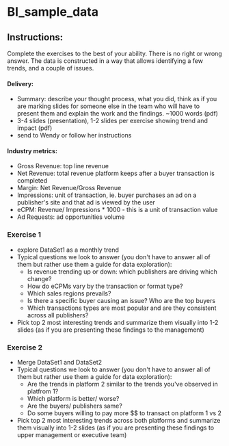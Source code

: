 # BI_sample_data

## Instructions: 
Complete the exercises to the best of your ability. There is no right or wrong answer.  The data is constructed in a way that allows identifying a few trends, and a couple of issues.

#### Delivery:
- Summary: describe your thought process, what you did, think as if you are marking slides for someone else in the team who will have to present them and explain the work and the findings. ~1000 words (pdf)
- 3-4 slides (presentation), 1-2 slides per exercise showing trend and impact (pdf)
- send to Wendy or follow her instructions

#### Industry metrics:
- Gross Revenue: top line revenue
- Net Revenue: total revenue platform keeps after a buyer transaction is completed
- Margin: Net Revenue/Gross Revenue
- Impressions: unit of transaction, ie. buyer purchases an ad on a publisher's site and that ad is viewed by the user
- eCPM: Revenue/ Impressions * 1000 - this is a unit of transaction value
- Ad Requests: ad opportunities volume

### Exercise 1
- explore DataSet1 as a monthly trend
- Typical questions we look to answer (you don't have to answer all of them but rather use them a guide for data exploration):
  - Is revenue trending up or down: which publishers are driving which change?
  - How do eCPMs vary by the transaction or format type?
  - Which sales regions prevails?
  - Is there a specific buyer causing an issue? Who are the top buyers
  - Which transactions types are most popular and are they consistent across all publishers?
- Pick top 2 most interesting trends and summarize them visually into 1-2 slides (as if you are presenting these findings to the management)

### Exercise 2
- Merge DataSet1 and DataSet2
- Typical questions we look to answer (you don't have to answer all of them but rather use them a guide for data exploration):
  - Are the trends in platform 2 similar to the trends you've observed in platfrom 1?
  - Which platform is better/ worse?
  - Are the buyers/ publishers same?
  - Do some buyers willing to pay more $$ to transact on platform 1 vs 2
- Pick top 2 most interesting trends across both platforms and summarize them visually into 1-2 slides (as if you are presenting these findings to upper management or executive team)

